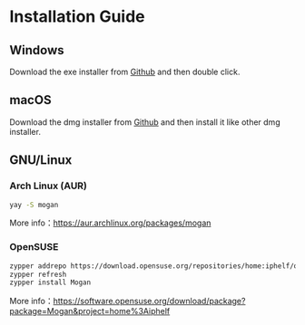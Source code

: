 # Installation Guide
## Windows
Download the exe installer from [Github](https://github.com/XmacsLabs/mogan/releases) and then double click.

## macOS
Download the dmg installer from [Github](https://github.com/XmacsLabs/mogan/releases) and then install it like other dmg installer.

## GNU/Linux
### Arch Linux (AUR)
```bash
yay -S mogan
```
More info：https://aur.archlinux.org/packages/mogan

### OpenSUSE
```bash
zypper addrepo https://download.opensuse.org/repositories/home:iphelf/openSUSE_Tumbleweed/home:iphelf.repo
zypper refresh
zypper install Mogan
```
More info：https://software.opensuse.org/download/package?package=Mogan&project=home%3Aiphelf

